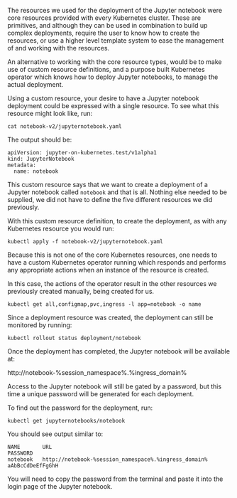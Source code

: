 The resources we used for the deployment of the Jupyter notebook were core resources provided with every Kubernetes cluster. These are primitives, and although they can be used in combination to build up complex deployments, require the user to know how to create the resources, or use a higher level template system to ease the management of and working with the resources.

An alternative to working with the core resource types, would be to make use of custom resource definitions, and a purpose built Kubernetes operator which knows how to deploy Jupyter notebooks, to manage the actual deployment.

Using a custom resource, your desire to have a Jupyter notebook deployment could be expressed with a single resource. To see what this resource might look like, run:

```execute
cat notebook-v2/jupyternotebook.yaml
```

The output should be:

```
apiVersion: jupyter-on-kubernetes.test/v1alpha1
kind: JupyterNotebook
metadata:
  name: notebook
```

This custom resource says that we want to create a deployment of a Jupyter notebook called ``notebook`` and that is all. Nothing else needed to be supplied, we did not have to define the five different resources we did previously.

With this custom resource definition, to create the deployment, as with any Kubernetes resource you would run:

```execute
kubectl apply -f notebook-v2/jupyternotebook.yaml
```

Because this is not one of the core Kubernetes resources, one needs to have a custom Kubernetes operator running which responds and performs any appropriate actions when an instance of the resource is created.

In this case, the actions of the operator result in the other resources we previously created manually, being created for us.

```execute
kubectl get all,configmap,pvc,ingress -l app=notebook -o name
```

Since a deployment resource was created, the deployment can still be monitored by running:

```execute
kubectl rollout status deployment/notebook
```

Once the deployment has completed, the Jupyter notebook will be available at:

http://notebook-%session_namespace%.%ingress_domain%

Access to the Jupyter notebook will still be gated by a password, but this time a unique password will be generated for each deployment.

To find out the password for the deployment, run:

```execute
kubectl get jupyternotebooks/notebook
```

You should see output similar to:

```
NAME       URL                                                   PASSWORD
notebook   http://notebook-%session_namespace%.%ingress_domain%  aAbBcCdDeEfFgGhH
```

You will need to copy the password from the terminal and paste it into the login page of the Jupyter notebook.
